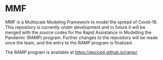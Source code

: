 # MMF
MMF is a Multiscale Modeling Framework to model the spread of Covid-19. This repository is currently under development and in future it will be merged with the source codes for the Rapid Assistance in Modelling the Pandemic (RAMP) program. Further changes to the repository will be made once the team, and the entry to the RAMP program is finalized.

The RAMP program is available at https://epcced.github.io/ramp/
